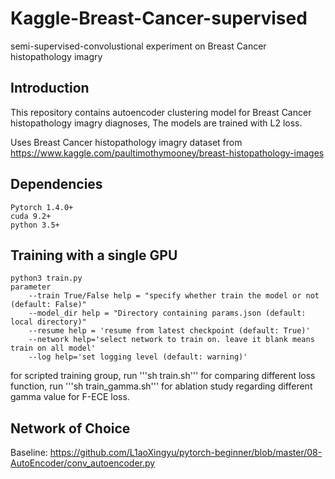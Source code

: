 # Kaggle-Breast-Cancer-supervised
semi-supervised-convolustional experiment on Breast Cancer histopathology imagry
## Introduction
This repository contains autoencoder clustering model for Breast Cancer histopathology imagry diagnoses, The models are trained with L2 loss.

Uses Breast Cancer histopathology imagry dataset from https://www.kaggle.com/paultimothymooney/breast-histopathology-images
## Dependencies
```
Pytorch 1.4.0+
cuda 9.2+
python 3.5+
```
## Training with a single GPU
```
python3 train.py
parameter
    --train True/False help = "specify whether train the model or not (default: False)"
    --model_dir help = "Directory containing params.json (default: local directory)"
    --resume help = 'resume from latest checkpoint (default: True)'
    --network help='select network to train on. leave it blank means train on all model'
    --log help='set logging level (default: warning)'
```


for scripted training group, run '''sh train.sh''' for comparing different loss function, run '''sh train_gamma.sh''' for ablation study regarding different gamma value for F-ECE loss.


## Network of Choice
Baseline:
    https://github.com/L1aoXingyu/pytorch-beginner/blob/master/08-AutoEncoder/conv_autoencoder.py
